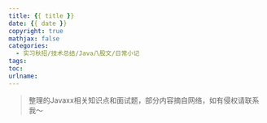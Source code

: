 ```yaml
---
title: {{ title }}
date: {{ date }}
copyright: true
mathjax: false
categories: 
  - 实习秋招/技术总结/Java八股文/日常小记
tags: 
toc: 
urlname: 
---
```


> 整理的Javaxx相关知识点和面试题，部分内容摘自网络，如有侵权请联系我～

​	<!--more-->
